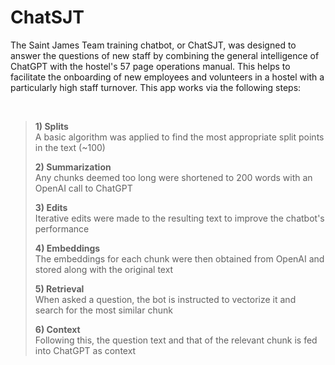 # ChatSJT

The Saint James Team training chatbot, or ChatSJT, was designed to answer the questions of new staff by combining the general intelligence of ChatGPT with the hostel's 57 page operations manual. This helps to facilitate the onboarding of new employees and volunteers in a hostel with a particularly high staff turnover. This app works via the following steps:

</br>

>  **1) Splits**  
>     A basic algorithm was applied to find the most appropriate split points in the text (~100)
> 
>  **2) Summarization**  
>     Any chunks deemed too long were shortened to 200 words with an OpenAI call to ChatGPT
> 
>  **3) Edits**  
>     Iterative edits were made to the resulting text to improve the chatbot's performance
> 
>  **4) Embeddings**  
>     The embeddings for each chunk were then obtained from OpenAI and stored along with the original text
> 
>  **5) Retrieval**    
>     When asked a question, the bot is instructed to vectorize it and search for the most similar chunk
> 
>  **6) Context**  
>     Following this, the question text and that of the relevant chunk is fed into ChatGPT as context
